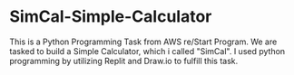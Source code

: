 # SimCal-Simple-Calculator
This is a Python Programming Task from AWS re/Start Program. We are tasked to build a Simple Calculator, which i called "SimCal".  I used python programming by utilizing Replit and Draw.io to fulfill this task.
